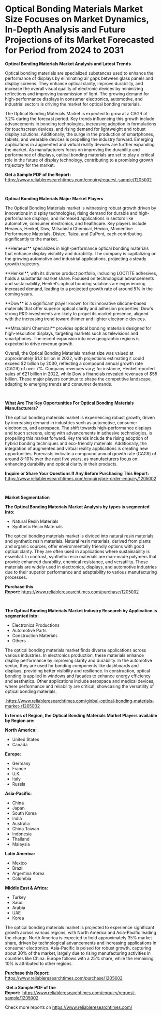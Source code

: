 <p><h1>Optical Bonding Materials Market Size Focuses on Market Dynamics, In-Depth Analysis and Future Projections of its Market Forecasted for Period from 2024 to 2031</h1></p><p><strong>Optical Bonding Materials Market Analysis and Latest Trends</strong></p>
<p><p>Optical bonding materials are specialized substances used to enhance the performance of displays by eliminating air gaps between glass panels and display screens. They enhance optical clarity, improve durability, and increase the overall visual quality of electronic devices by minimizing reflections and improving transmission of light. The growing demand for high-performance displays in consumer electronics, automotive, and industrial sectors is driving the market for optical bonding materials.</p><p>The Optical Bonding Materials Market is expected to grow at a CAGR of 7.2% during the forecast period. Key trends influencing this growth include advancements in bonding technologies, increasing adoption in formulations for touchscreen devices, and rising demand for lightweight and robust display solutions. Additionally, the surge in the production of smartphones, tablets, and wearable devices is propelling the industry forward. Emerging applications in augmented and virtual reality devices are further expanding the market. As manufacturers focus on improving the durability and performance of displays, optical bonding materials are set to play a critical role in the future of display technology, contributing to a promising growth trajectory for the market.</p></p>
<p><strong>Get a Sample PDF of the Report:&nbsp;</strong> <a href="https://www.reliableresearchtimes.com/enquiry/request-sample/1205002?utm_campaign=2007&utm_medium=2&utm_source=Github&utm_content=ia&utm_term=31122024&utm_id=optical-bonding-materials">https://www.reliableresearchtimes.com/enquiry/request-sample/1205002</a></p>
<p>&nbsp;</p>
<p><strong>Optical Bonding Materials Major Market Players</strong></p>
<p><p>The Optical Bonding Materials market is witnessing robust growth driven by innovations in display technologies, rising demand for durable and high-performance displays, and increased applications in sectors like automotive, consumer electronics, and healthcare. Key players include Heraeus, Henkel, Dow, Mitsubishi Chemical, Hexion, Momentive Performance Materials, Distec, Taica, and DuPont, each contributing significantly to the market.</p><p>**Heraeus** specializes in high-performance optical bonding materials that enhance display visibility and durability. The company is capitalizing on the growing automotive and industrial applications, projecting a steady growth trajectory.</p><p>**Henkel**, with its diverse product portfolio, including LOCTITE adhesives, holds a substantial market share. Focused on technological advancements and sustainability, Henkel's optical bonding solutions are experiencing increased demand, leading to a projected growth rate of around 5% in the coming years.</p><p>**Dow** is a significant player known for its innovative silicone-based materials that offer superior optical clarity and adhesion properties. Dow's strong R&D investments are likely to propel its market presence, aligned with the increasing trend toward thinner and lighter electronic devices.</p><p>**Mitsubishi Chemical** provides optical bonding materials designed for high-resolution displays, targeting markets such as televisions and smartphones. The recent expansion into new geographic regions is expected to drive revenue growth.</p><p>Overall, the Optical Bonding Materials market size was valued at approximately $1.2 billion in 2022, with projections estimating it could exceed $2 billion by 2030, reflecting a compound annual growth rate (CAGR) of over 7%. Company revenues vary; for instance, Henkel reported sales of €21 billion in 2022, while Dow's financials revealed revenues of $55 billion. These major players continue to shape the competitive landscape, adapting to emerging trends and consumer demands.</p></p>
<p>&nbsp;</p>
<p><strong>What Are The Key Opportunities For Optical Bonding Materials Manufacturers?</strong></p>
<p><p>The optical bonding materials market is experiencing robust growth, driven by increasing demand in industries such as automotive, consumer electronics, and aerospace. The shift towards high-performance displays and touch screens, along with advancements in adhesive technologies, is propelling this market forward. Key trends include the rising adoption of hybrid bonding techniques and eco-friendly materials. Additionally, the integration of augmented and virtual reality applications is creating new opportunities. Forecasts indicate a compound annual growth rate (CAGR) of around 8-10% over the next five years, as manufacturers focus on enhancing durability and optical clarity in their products.</p></p>
<p><strong>Inquire or Share Your Questions If Any Before Purchasing This Report:</strong> <a href="https://www.reliableresearchtimes.com/enquiry/pre-order-enquiry/1205002?utm_campaign=2007&utm_medium=2&utm_source=Github&utm_content=ia&utm_term=31122024&utm_id=optical-bonding-materials">https://www.reliableresearchtimes.com/enquiry/pre-order-enquiry/1205002</a></p>
<p>&nbsp;</p>
<p><strong>Market Segmentation</strong></p>
<p><strong>The Optical Bonding Materials Market Analysis by types is segmented into:</strong></p>
<p><ul><li>Natural Resin Materials</li><li>Synthetic Resin Materials</li></ul></p>
<p><p>The optical bonding materials market is divided into natural resin materials and synthetic resin materials. Natural resin materials, derived from plants and organic sources, offer environmentally friendly options with good optical clarity. They are often used in applications where sustainability is essential. In contrast, synthetic resin materials are man-made polymers that provide enhanced durability, chemical resistance, and versatility. These materials are widely used in electronics, displays, and automotive industries due to their superior performance and adaptability to various manufacturing processes.</p></p>
<p><strong>Purchase this Report:&nbsp;</strong><a href="https://www.reliableresearchtimes.com/purchase/1205002?utm_campaign=2007&utm_medium=2&utm_source=Github&utm_content=ia&utm_term=31122024&utm_id=optical-bonding-materials">https://www.reliableresearchtimes.com/purchase/1205002</a></p>
<p>&nbsp;</p>
<p><strong>The Optical Bonding Materials Market Industry Research by Application is segmented into:</strong></p>
<p><ul><li>Electronics Productions</li><li>Automotive Parts</li><li>Construction Materials</li><li>Others</li></ul></p>
<p><p>The optical bonding materials market finds diverse applications across various industries. In electronics production, these materials enhance display performance by improving clarity and durability. In the automotive sector, they are used for bonding components like dashboards and displays, providing better visibility and resilience. In construction, optical bonding is applied in windows and facades to enhance energy efficiency and aesthetics. Other applications include aerospace and medical devices, where performance and reliability are critical, showcasing the versatility of optical bonding materials.</p></p>
<p><a href="https://www.reliableresearchtimes.com/global-optical-bonding-materials-market-r1205002?utm_campaign=2007&utm_medium=2&utm_source=Github&utm_content=ia&utm_term=31122024&utm_id=optical-bonding-materials">&nbsp;https://www.reliableresearchtimes.com/global-optical-bonding-materials-market-r1205002</a></p>
<p><strong>In terms of Region, the Optical Bonding Materials Market Players available by Region are:</strong></p>
<p>
    <p> <strong> North America: </strong>
        <ul>
            <li>United States</li>
            <li>Canada</li>
        </ul>
        </p> 
    <p> <strong> Europe: </strong>
        <ul>
            <li>Germany</li>
            <li>France</li>
            <li>U.K.</li>
            <li>Italy</li>
            <li>Russia</li>
        </ul>
        </p> 
    <p> <strong> Asia-Pacific: </strong>
        <ul>
            <li>China</li>
            <li>Japan</li>
            <li>South Korea</li>
            <li>India</li>
            <li>Australia</li>
            <li>China Taiwan</li>
            <li>Indonesia</li>
            <li>Thailand</li>
            <li>Malaysia</li>
        </ul>
        </p> 
    <p> <strong> Latin America: </strong>
        <ul>
            <li>Mexico</li>
            <li>Brazil</li>
            <li>Argentina Korea</li>
            <li>Colombia</li>
        </ul>
        </p> 
    <p> <strong> Middle East & Africa: </strong>
        <ul>
            <li>Turkey</li>
            <li>Saudi</li>
            <li>Arabia</li>
            <li>UAE</li>
            <li>Korea</li>
        </ul>
    </p>
    </p>
<p><p>The optical bonding materials market is projected to experience significant growth across various regions, with North America and Asia-Pacific leading the charge. North America is expected to hold approximately 35% market share, driven by technological advancements and increasing applications in consumer electronics. Asia-Pacific is poised for robust growth, capturing about 30% of the market, largely due to rising manufacturing activities in countries like China. Europe follows with a 25% share, while the remaining 10% is attributed to other regions.</p></p>
<p><strong>Purchase this Report: </strong><a href="https://www.reliableresearchtimes.com/purchase/1205002?utm_campaign=2007&utm_medium=2&utm_source=Github&utm_content=ia&utm_term=31122024&utm_id=optical-bonding-materials">https://www.reliableresearchtimes.com/purchase/1205002</a></p>
<p>&nbsp;<strong>Get a Sample PDF of the Report:&nbsp;&nbsp;</strong><a href="https://www.reliableresearchtimes.com/enquiry/request-sample/1205002?utm_campaign=2007&utm_medium=2&utm_source=Github&utm_content=ia&utm_term=31122024&utm_id=optical-bonding-materials">https://www.reliableresearchtimes.com/enquiry/request-sample/1205002</a></p>
<p><strong></strong></p>
<p>Check more reports on <a href="https://www.reliableresearchtimes.com/?utm_campaign=2007&utm_medium=2&utm_source=Github&utm_content=ia&utm_term=31122024&utm_id=optical-bonding-materials">https://www.reliableresearchtimes.com/</a></p>